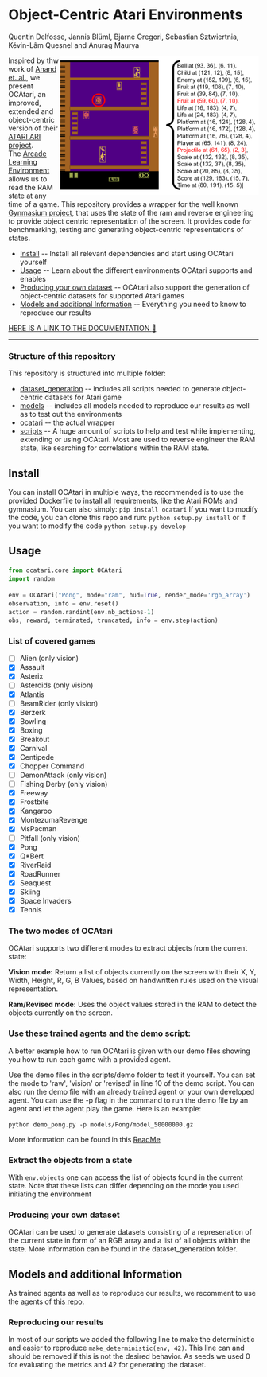 # Object-Centric Atari Environments
Quentin Delfosse, Jannis Blüml, Bjarne Gregori, Sebastian Sztwiertnia, Kévin-Lâm Quesnel and Anurag Maurya

<img style="float: right;" width="400px" align="right" src="docs/_static/kangaroo.png">

Inspired by thw work of [Anand et. al.](https://arxiv.org/abs/1906.08226), we present OCAtari, an improved, extended and object-centric version of their [ATARI ARI project](https://github.com/mila-iqia/atari-representation-learning). \
The [Arcade Learning Environment](https://github.com/mgbellemare/Arcade-Learning-Environment) allows us to read the RAM state at any time of a game. 
This repository provides a wrapper for the well known [Gynmasium project](https://github.com/Farama-Foundation/Gymnasium), that uses the state of the ram and reverse engineering to provide object centric representation of the screen. It provides code for benchmarking, testing and generating object-centric representations of states.

* [Install](#install) -- Install all relevant dependencies and start using OCAtari yourself
* [Usage](#usage) -- Learn about the different environments OCAtari supports and enables
* [Producing your own dataset](#producing-your-own-dataset) -- OCAtari also support the generation of object-centric datasets for supported Atari games
* [Models and additional Information](#models-and-additional-information) -- Everything you need to know to reproduce our results


[HERE IS A LINK TO THE DOCUMENTATION :bookmark_tabs:](https://oc-atari.readthedocs.io/en/latest/)

--- 

### Structure of this repository
This repository is structured into multiple folder:
* [dataset_generation](dataset_generation/) -- includes all scripts needed to generate object-centric datasets for Atari game
* [models](models/) -- includes all models needed to reproduce our results as well as to test out the environments
* [ocatari](ocatari/) -- the actual wrapper
* [scripts](scripts/) -- A huge amount of scripts to help and test while implementing, extending or using OCAtari. 
Most are used to reverse engineer the RAM state, like searching for correlations within the RAM state.


## Install
You can install OCAtari in multiple ways, the recommended is to use the provided Dockerfile to install all requirements, like the Atari ROMs and gymnasium.
You can also simply:
`pip install ocatari`
If you want to modify the code, you can clone this repo and run:
`python setup.py install` or if you want to modify the code `python setup.py develop`

## Usage

```python
from ocatari.core import OCAtari
import random

env = OCAtari("Pong", mode="ram", hud=True, render_mode='rgb_array')
observation, info = env.reset()
action = random.randint(env.nb_actions-1)
obs, reward, terminated, truncated, info = env.step(action)
```


###  List of covered games
- [ ] Alien (only vision)
- [X] Assault
- [X] Asterix
- [ ] Asteroids  (only vision)
- [X] Atlantis
- [ ] BeamRider  (only vision)
- [X] Berzerk
- [X] Bowling
- [X] Boxing
- [X] Breakout
- [X] Carnival
- [X] Centipede
- [X] Chopper Command 
- [ ] DemonAttack  (only vision)
- [ ] Fishing Derby  (only vision)
- [X] Freeway
- [X] Frostbite 
- [X] Kangaroo
- [X] MontezumaRevenge
- [X] MsPacman
- [ ] Pitfall  (only vision)
- [X] Pong
- [X] Q\*Bert  
- [X] RiverRaid  
- [X] RoadRunner  
- [X] Seaquest
- [X] Skiing
- [X] Space Invaders
- [X] Tennis

### The two modes of OCAtari
OCAtari supports two different modes to extract objects from the current state:

**Vision mode:** Return a list of objects currently on the screen with their X, Y, Width, Height, R, G, B Values, based on handwritten rules used on the visual representation. 

**Ram/Revised mode:** Uses the object values stored in the RAM to detect the objects currently on the screen.

### Use these trained agents and the demo script:

A better example how to run OCAtari is given with our demo files showing you how to run each game with a provided agent. 

Use the demo files in the scripts/demo folder to test it yourself. You can set the mode to 'raw', 'vision' or 'revised' in line 10 of the demo script.
You can also run the demo file with an already trained agent or your own developed agent. You can use the -p flag in the command to run the demo file by an agent and let the agent play the game.
Here is an example: 

`python demo_pong.py -p models/Pong/model_50000000.gz`

More information can be found in this [ReadMe](scripts/demo/README%20Demos.md)
### Extract the objects from a state 

With `env.objects` one can access the list of objects found in the current state. Note that these lists can differ depending on the mode you used initiating the environment

### Producing your own dataset

OCAtari can be used to generate datasets consisting of a represenation of the current state in form of an RGB array and a list of all objects within the state. 
More information can be found in the dataset_generation folder. 

## Models and additional Information

As trained agents as well as to reproduce our results, we recomment to use the agents of [this repo](https://github.com/floringogianu/atari-agents).  

### Reproducing our results
In most of our scripts we added the following line to make the deterministic and easier to reproduce `make_deterministic(env, 42)`. This line can and should be removed if this is not the desired behavior. 
As seeds we used 0 for evaluating the metrics and 42 for generating the dataset. 

